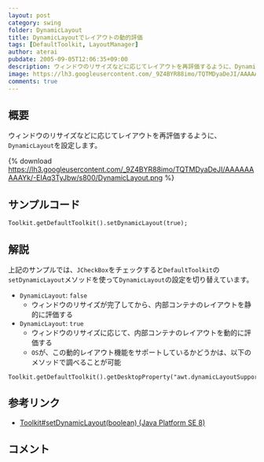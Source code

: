 ```yaml
---
layout: post
category: swing
folder: DynamicLayout
title: DynamicLayoutでレイアウトの動的評価
tags: [DefaultToolkit, LayoutManager]
author: aterai
pubdate: 2005-09-05T12:06:35+09:00
description: ウィンドウのリサイズなどに応じてレイアウトを再評価するように、DynamicLayoutを設定します。
image: https://lh3.googleusercontent.com/_9Z4BYR88imo/TQTMDyaDeJI/AAAAAAAAAYk/-EIAq3TyJbw/s800/DynamicLayout.png
comments: true
---
```

## 概要
ウィンドウのリサイズなどに応じてレイアウトを再評価するように、`DynamicLayout`を設定します。

{% download https://lh3.googleusercontent.com/_9Z4BYR88imo/TQTMDyaDeJI/AAAAAAAAAYk/-EIAq3TyJbw/s800/DynamicLayout.png %}

## サンプルコード
<pre class="prettyprint"><code>Toolkit.getDefaultToolkit().setDynamicLayout(true);
</code></pre>

## 解説
上記のサンプルでは、`JCheckBox`をチェックすると`DefaultToolkit`の`setDynamicLayout`メソッドを使って`DynamicLayout`の設定を切り替えています。

- `DynamicLayout`: `false`
    - ウィンドウのリサイズが完了してから、内部コンテナのレイアウトを静的に評価する
- `DynamicLayout`: `true`
    - ウィンドウのリサイズに応じて、内部コンテナのレイアウトを動的に評価する
    - `OS`が、この動的レイアウト機能をサポートしているかどうかは、以下のメソッドで調べることが可能

<!-- dummy comment line for breaking list -->

<pre class="prettyprint"><code>Toolkit.getDefaultToolkit().getDesktopProperty("awt.dynamicLayoutSupported");
</code></pre>

## 参考リンク
- [Toolkit#setDynamicLayout(boolean) (Java Platform SE 8)](https://docs.oracle.com/javase/jp/8/docs/api/java/awt/Toolkit.html#setDynamicLayout-boolean-)

<!-- dummy comment line for breaking list -->

## コメント
